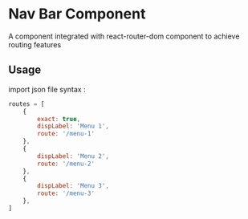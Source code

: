 # Nav Bar Component
A component integrated with react-router-dom component to achieve routing features

## Usage
import json file syntax :
```js
routes = [
    {
        exact: true,
        dispLabel: 'Menu 1',
        route: '/menu-1'
    },
    {
        dispLabel: 'Menu 2',
        route: '/menu-2'
    },
    {
        dispLabel: 'Menu 3',
        route: '/menu-3'
    },
]

```